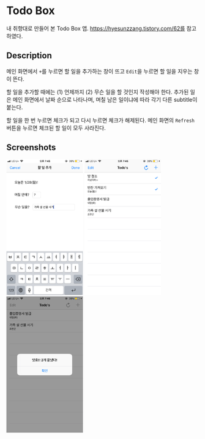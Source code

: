 #  Todo Box

내 취향대로 만들어 본 Todo Box 앱. https://hyesunzzang.tistory.com/62를 참고하였다.



## Description

메인 화면에서 `+`를 누르면 할 일을 추가하는 창이 뜨고 `Edit`을 누르면 할 일을 지우는 창이 뜬다.

할 일을 추가할 때에는 (1) 언제까지 (2) 무슨 일을 할 것인지 작성해야 한다. 추가된 일은 메인 화면에서 날짜 순으로 나타나며, 며칠 남은 일이냐에 따라 각기 다른 subtitle이 붙는다.

할 일을 한 번 누르면 체크가 되고 다시 누르면 체크가 해제된다. 메인 화면의 `Refresh` 버튼을 누르면 체크된 할 일이 모두 사라진다.



## Screenshots

<div>
    <img width="200" src="./screenshots/01.PNG">
    <img width="200" src="./screenshots/02.PNG">
    <img width="200" src="./screenshots/03.PNG">
</div>




